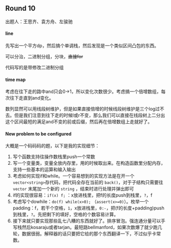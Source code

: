 ## Round 10

出题人：王思齐、袁方舟、左骏驰

#### line

先写出一个平方dp，然后搞个单调栈，然后发现是一个类似区间凸包的东西。

可以分治，二进制分组，分块，~~直接for~~

代码写的是带修改二进制分组

#### time map

考虑在往下走的路中and只会0->1，所以变化次数很少。考虑搞一个倍增数组，每次往下走直到and变化。

数列显然可以用线段树维护，但是如果直接倍增的时候线段树维护是三个log过不去。但是我们注意到往下走的时候l或r不变，那么我们可以直接在线段树上二分出这个区间最短的满足and不变的前或后缀，然后再在倍增数组上走就好了。

#### New problem to be configured

大概是一个码码码的题，以下是我的实现细节：

1. 写个函数支持往操作数栈里push一个常数
2. 写一个变量类，变量全放内存里，用的时候取出来。在构造函数里分配内存，支持一些基本的运算和输入输出
3. 考虑如何实现if和while。一个容易想到的实现方法是在开一个 `vector<string>`存代码，把代码全存在当前的 `back()`，对于子结构只需要往 `vector` 末尾加一个新的 `string` ，结束时进行处理并弹出即可
4. if的实现很容易：`if(x) f;` ：x放进栈里，把f的长度push到栈里，`?`，f
5. 考虑写个dowhile：`do(f) while(x>0);` （`assert(x>=0)`）。枚举一个padding：f，若干个空格，`1`，x放进栈里，`0:-`，把(f的长度+padding)push到栈里，`?`。先把剩下的填好，空格的个数容易计算。
6. 接下来就只要实现那些乱七八糟的东西就好了。排序冒泡。强连通分量可以手写栈然后kosaraju或者tarjan。最短路bellmanford，如果次数爆了就少跑几轮，数据很弱。解释器的话只要把它给的那个东西翻译一下，不过似乎卡常数。